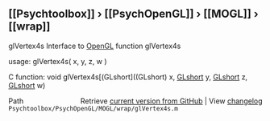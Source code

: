 ## [[Psychtoolbox]] &#8250; [[PsychOpenGL]] &#8250; [[MOGL]] &#8250; [[wrap]]

glVertex4s  Interface to [OpenGL](OpenGL) function glVertex4s  
  
usage:  glVertex4s( x, y, z, w )  
  
C function:  void glVertex4s[(GLshort]((GLshort) x, [GLshort](GLshort) y, [GLshort](GLshort) z, [GLshort](GLshort) w)  




<div class="code_header" style="text-align:right;">
  <span style="float:left;">Path&nbsp;&nbsp;</span> <span class="counter">Retrieve <a href=
  "https://raw.github.com/Psychtoolbox-3/Psychtoolbox-3/beta/Psychtoolbox/PsychOpenGL/MOGL/wrap/glVertex4s.m">current version from GitHub</a> | View <a href=
  "https://github.com/Psychtoolbox-3/Psychtoolbox-3/commits/beta/Psychtoolbox/PsychOpenGL/MOGL/wrap/glVertex4s.m">changelog</a></span>
</div>
<div class="code">
  <code>Psychtoolbox/PsychOpenGL/MOGL/wrap/glVertex4s.m</code>
</div>

